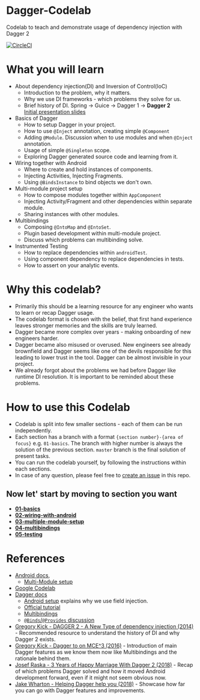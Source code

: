 
# Dagger-Codelab  
Codelab to teach and demonstrate usage of dependency injection with Dagger 2  
  
[![CircleCI](https://circleci.com/gh/jraska/Dagger-Codelab.svg?style=svg)](https://circleci.com/gh/jraska/Dagger-Codelab)  
  
# What you will learn  
- About dependency injection(DI) and Inversion of Control(IoC) 
  - Introduction to the problem, why it matters.  
  - Why we use DI frameworks - which problems they solve for us.  
  - Brief history of DI. Spring -> Guice -> Dagger 1 -> **Dagger 2**  
[Initial presentation slides](https://docs.google.com/presentation/d/1Yy6BdGQiZ8QQfT11Emwxs2F_bjAH4m9A8Ayz4luV2dw/edit?usp=sharing)  
- Basics of Dagger  
  - How to setup Dagger in your project.  
  - How to use `@Inject` annotation, creating simple `@Component`  
  - Adding `@Module`. Discussion when to use modules and when `@Inject` annotation.  
  - Usage of simple `@Singleton` scope.  
  - Exploring Dagger generated source code and learning from it.  
- Wiring together with Android  
  - Where to create and hold instances of components.  
  - Injecting Activities, Injecting Fragments.  
  - Using `@BindsInstance` to bind objects we don't own.  
- Multi-module project setup  
  - How to compose modules together within `AppComponent`  
  - Injecting Activity/Fragment and other dependencies within separate module.  
  - Sharing instances with other modules.  
- Multibindings  
  - Composing `@IntoMap` and `@IntoSet`.  
  - Plugin based development within multi-module project.  
  - Discuss which problems can multibinding solve.  
- Instrumented Testing  
  - How to replace dependencies within `androidTest`.  
  - Using component dependency to replace dependencies in tests.  
  - How to assert on your analytic events.  
  
# Why this codelab?  
- Primarily this should be a learning resource for any engineer who wants to learn or recap Dagger usage.  
- The codelab format is chosen with the belief, that first hand experience leaves stronger memories and the skills are truly learned.  
- Dagger became more complex over years - making onboarding of new engineers harder.  
- Dagger became also misused or overused. New engineers see already brownfield and Dagger seems like one of the devils responsible for this leading to lower trust in the tool. Dagger can be almost invisible in your project.  
- We already forgot about the problems we had before Dagger like runtime DI resolution. It is important to be reminded about these problems.  
  
# How to use this Codelab  
- Codelab is split into few smaller sections - each of them can be run independently.  
- Each section has a branch with a format `{section number}-{area of focus}` e.g. `01-basics`. The branch with higher number is always the solution of the previous section. `master` branch is the final solution of present tasks.  
- You can run the codelab yourself, by following the instructions within each sections.  
- In case of any question, please feel free to [create an issue](https://github.com/jraska/Dagger-Codelab/issues/new) in this repo.  
  
## Now let' start by moving to section you want  
- **[01-basics](https://github.com/jraska/Dagger-Codelab/tree/01-basics)**  
- **[02-wiring-with-android](https://github.com/jraska/Dagger-Codelab/tree/02-wiring-with-android)**  
- **[03-multiple-module-setup](https://github.com/jraska/Dagger-Codelab/tree/03-multiple-module-setup)**  
- **[04-multibindings](https://github.com/jraska/Dagger-Codelab/tree/04-multibindings)**  
- **[05-testing](https://github.com/jraska/Dagger-Codelab/tree/05-testing)**  
  
  
# References  
- [Android docs](https://developer.android.com/training/dependency-injection/dagger-basics),  
  - [Multi-Module setup](https://developer.android.com/training/dependency-injection/dagger-multi-module)  
- [Google Codelab](https://codelabs.developers.google.com/codelabs/android-dagger)  
- [Dagger docs](https://dagger.dev)  
  - [Android setup](https://dagger.dev/android) explains why we use field injection.  
  - [Official tutorial](https://dagger.dev/tutorial/)  
  - [Multibindings](https://dagger.dev/multibindings.html)  
  - [`@Binds`/`@Provides` discussion](https://dagger.dev/faq.html#what-do-i-do-instead)  
- [Gregory Kick - DAGGER 2 - A New Type of dependency injection (2014)](https://www.youtube.com/watch?v=oK_XtfXPkqw) - Recommended resource to understand the history of DI and why Dagger 2 exists.  
- [Gregory Kick - Dagger to on MCE^3 (2016)](https://www.youtube.com/watch?v=iwjXqRlEevg) - Introduction of main Dagger features as we know them now like Multibindings and the rationale behind them.  
- [Josef Raska - 3 Years of Happy Marriage With Dagger 2 (2018)](https://proandroiddev.com/3-years-of-happy-marriage-with-dagger-2-b1e1e0febaa7) - Recap of which problems Dagger solved and how it moved Android development forward, even if it might not seem obvious now.  
- [Jake Wharton - Helping Dagger help you (2018)](https://jakewharton.com/helping-dagger-help-you/) - Showcase how far you can go with Dagger features and improvements.
